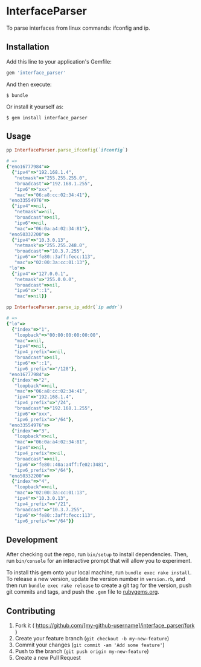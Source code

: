# InterfaceParser
To parse interfaces from linux commands: ifconfig and ip.

## Installation

Add this line to your application's Gemfile:

```ruby
gem 'interface_parser'
```

And then execute:

    $ bundle

Or install it yourself as:

    $ gem install interface_parser

## Usage
```ruby
pp InterfaceParser.parse_ifconfig(`ifconfig`)

# =>
{"eno16777984"=>
  {"ipv4"=>"192.168.1.4",
   "netmask"=>"255.255.255.0",
   "broadcast"=>"192.168.1.255",
   "ipv6"=>"xxx",
   "mac"=>"06:a8:cc:02:34:41"},
 "eno33554976"=>
  {"ipv4"=>nil,
   "netmask"=>nil,
   "broadcast"=>nil,
   "ipv6"=>nil,
   "mac"=>"06:0a:a4:02:34:81"},
 "eno50332200"=>
  {"ipv4"=>"10.3.0.13",
   "netmask"=>"255.255.248.0",
   "broadcast"=>"10.3.7.255",
   "ipv6"=>"fe80::3aff:fecc:113",
   "mac"=>"02:00:3a:cc:01:13"},
 "lo"=>
  {"ipv4"=>"127.0.0.1",
   "netmask"=>"255.0.0.0",
   "broadcast"=>nil,
   "ipv6"=>"::1",
   "mac"=>nil}}

pp InterfaceParser.parse_ip_addr(`ip addr`)

# =>
{"lo"=>
  {"index"=>"1",
   "loopback"=>"00:00:00:00:00:00",
   "mac"=>nil,
   "ipv4"=>nil,
   "ipv4_prefix"=>nil,
   "broadcast"=>nil,
   "ipv6"=>"::1",
   "ipv6_prefix"=>"/128"},
 "eno16777984"=>
  {"index"=>"2",
   "loopback"=>nil,
   "mac"=>"06:a8:cc:02:34:41",
   "ipv4"=>"192.168.1.4",
   "ipv4_prefix"=>"/24",
   "broadcast"=>"192.168.1.255",
   "ipv6"=>"xxx",
   "ipv6_prefix"=>"/64"},
 "eno33554976"=>
  {"index"=>"3",
   "loopback"=>nil,
   "mac"=>"06:0a:a4:02:34:81",
   "ipv4"=>nil,
   "ipv4_prefix"=>nil,
   "broadcast"=>nil,
   "ipv6"=>"fe80::40a:a4ff:fe02:3481",
   "ipv6_prefix"=>"/64"},
 "eno50332200"=>
  {"index"=>"4",
   "loopback"=>nil,
   "mac"=>"02:00:3a:cc:01:13",
   "ipv4"=>"10.3.0.13",
   "ipv4_prefix"=>"/21",
   "broadcast"=>"10.3.7.255",
   "ipv6"=>"fe80::3aff:fecc:113",
   "ipv6_prefix"=>"/64"}}
```

## Development

After checking out the repo, run `bin/setup` to install dependencies. Then, run `bin/console` for an interactive prompt that will allow you to experiment.

To install this gem onto your local machine, run `bundle exec rake install`. To release a new version, update the version number in `version.rb`, and then run `bundle exec rake release` to create a git tag for the version, push git commits and tags, and push the `.gem` file to [rubygems.org](https://rubygems.org).

## Contributing

1. Fork it ( https://github.com/[my-github-username]/interface_parser/fork )
2. Create your feature branch (`git checkout -b my-new-feature`)
3. Commit your changes (`git commit -am 'Add some feature'`)
4. Push to the branch (`git push origin my-new-feature`)
5. Create a new Pull Request
